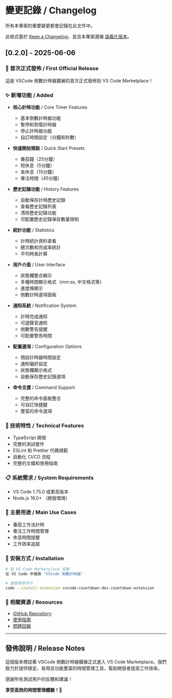 # 變更記錄 / Changelog

所有本專案的重要變更都會記錄在此文件中。

此格式基於 [Keep a Changelog](https://keepachangelog.com/en/1.0.0/)，並且本專案遵循 [語義化版本](https://semver.org/spec/v2.0.0.html)。

## [0.2.0] - 2025-06-06

### 🎉 首次正式發佈 / First Official Release

這是 VSCode 倒數計時器擴展的首次正式發佈到 VS Code Marketplace！

### ✨ 新增功能 / Added

- **核心計時功能** / Core Timer Features
  - 基本倒數計時器功能
  - 暫停和恢復計時器
  - 停止計時器功能
  - 自訂時間設定（分鐘和秒數）

- **快速開始預設** / Quick Start Presets
  - 番茄鐘（25分鐘）
  - 短休息（5分鐘）
  - 長休息（15分鐘）
  - 專注時間（45分鐘）

- **歷史記錄功能** / History Features
  - 自動保存計時歷史記錄
  - 查看歷史記錄列表
  - 清除歷史記錄功能
  - 可配置歷史記錄保存數量限制

- **統計功能** / Statistics
  - 計時統計資料查看
  - 總次數和完成率統計
  - 平均時長計算

- **用戶介面** / User Interface
  - 狀態欄整合顯示
  - 多種時間顯示格式（mm:ss, 中文格式等）
  - 進度條顯示
  - 倒數計時選項面板

- **通知系統** / Notification System
  - 計時完成通知
  - 可選聲音通知
  - 倒數警告提醒
  - 可配置警告時間

- **配置選項** / Configuration Options
  - 預設計時器時間設定
  - 通知偏好設定
  - 狀態欄顯示格式
  - 自動保存歷史記錄選項

- **命令支援** / Command Support
  - 完整的命令面板整合
  - 可自訂快捷鍵
  - 豐富的命令選項

### 🔧 技術特性 / Technical Features

- TypeScript 開發
- 完整的測試套件
- ESLint 和 Prettier 代碼規範
- 自動化 CI/CD 流程
- 完整的文檔和使用指南

### 📋 系統需求 / System Requirements

- VS Code 1.75.0 或更高版本
- Node.js 16.0+ （開發環境）

### 🎯 主要用途 / Main Use Cases

- 番茄工作法計時
- 專注工作時間管理
- 休息時間提醒
- 工作效率追蹤

### 🚀 安裝方式 / Installation

```bash
# 從 VS Code Marketplace 安裝
在 VS Code 中搜尋 "VSCode 倒數計時器"

# 或使用命令行
code --install-extension vscode-countdown-dev.countdown-extension
```

### 📖 相關資源 / Resources

- [GitHub Repository](https://github.com/vscode-countdown-dev/countdown-extension)
- [使用指南](README.md)
- [問題回報](https://github.com/vscode-countdown-dev/countdown-extension/issues)

---

## 發佈說明 / Release Notes

這個版本標誌著 VSCode 倒數計時器擴展正式進入 VS Code Marketplace。我們致力於提供穩定、易用且功能豐富的時間管理工具，幫助開發者提高工作效率。

感謝所有測試用戶的反饋和建議！

**享受高效的時間管理體驗！🎯**